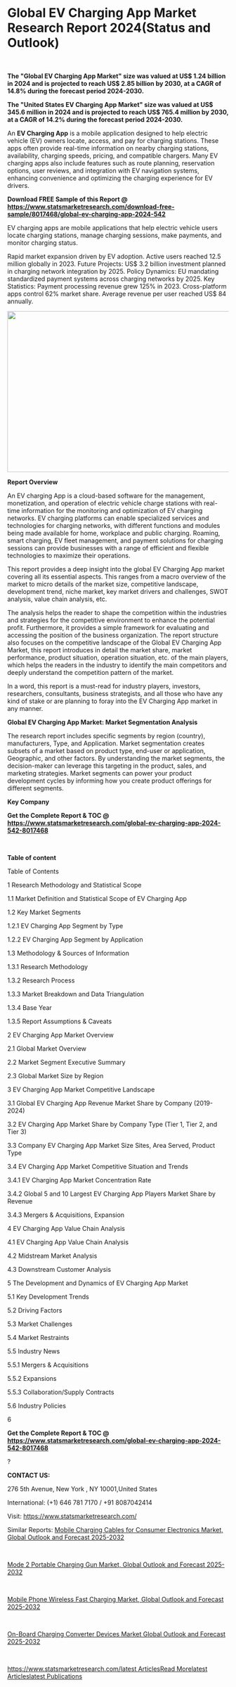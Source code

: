 <h1>Global EV Charging App Market Research Report 2024(Status and Outlook)</h1><br/><p><strong>The "Global EV Charging App Market" size was valued at US$ 1.24 billion in 2024 and is projected to reach US$ 2.85 billion by 2030, at a <strong>CAGR</strong> of 14.8% during the forecast period 2024-2030.</strong></p>
 
 
 
 <p><strong>The "United States EV Charging App Market" size was valued at US$ 345.6 million in 2024 and is projected to reach US$ 765.4 million by 2030, at a <strong>CAGR</strong> of 14.2% during the forecast period 2024-2030.</strong></p>
 
 
 
 <p>An <strong>EV Charging App</strong> is a mobile application designed to help electric vehicle (EV) owners locate, access, and pay for charging stations. These apps often provide real-time information on nearby charging stations, availability, charging speeds, pricing, and compatible chargers. Many EV charging apps also include features such as route planning, reservation options, user reviews, and integration with EV navigation systems, enhancing convenience and optimizing the charging experience for EV drivers.</p>
 
 
 
 <p><strong>Download FREE Sample of this Report @ <a href="https://www.statsmarketresearch.com/download-free-sample/8017468/global-ev-charging-app-2024-542">https://www.statsmarketresearch.com/download-free-sample/8017468/global-ev-charging-app-2024-542</a></strong></p>
 
 
 
 <p>EV charging apps are mobile applications that help electric vehicle users locate charging stations, manage charging sessions, make payments, and monitor charging status.</p>
 
 
 
 <p>Rapid market expansion driven by EV adoption. Active users reached 12.5 million globally in 2023. Future Projects: US$ 3.2 billion investment planned in charging network integration by 2025. Policy Dynamics: EU mandating standardized payment systems across charging networks by 2025. Key Statistics: Payment processing revenue grew 125% in 2023. Cross-platform apps control 62% market share. Average revenue per user reached US$ 84 annually.</p>
 
 
 
 <p><img alt="" src="https://www.24marketreports.com/assets/report-images/EVChargingAppMarket.png" style="height:366px; width:731px" /></p>
 
 
 
 <p><strong>Report Overview</strong></p>
 
 
 
 <p>An EV charging App is a cloud-based software for the management, monetization, and operation of electric vehicle charge stations with real-time information for the monitoring and optimization of EV charging networks. EV charging platforms can enable specialized services and technologies for charging networks, with different functions and modules being made available for home, workplace and public charging. Roaming, smart charging, EV fleet management, and payment solutions for charging sessions can provide businesses with a range of efficient and flexible technologies to maximize their operations.</p>
 
 
 
 <p>This report provides a deep insight into the global EV Charging App market covering all its essential aspects. This ranges from a macro overview of the market to micro details of the market size, competitive landscape, development trend, niche market, key market drivers and challenges, SWOT analysis, value chain analysis, etc.</p>
 
 
 
 <p>The analysis helps the reader to shape the competition within the industries and strategies for the competitive environment to enhance the potential profit. Furthermore, it provides a simple framework for evaluating and accessing the position of the business organization. The report structure also focuses on the competitive landscape of the Global EV Charging App Market, this report introduces in detail the market share, market performance, product situation, operation situation, etc. of the main players, which helps the readers in the industry to identify the main competitors and deeply understand the competition pattern of the market.</p>
 
 
 
 <p>In a word, this report is a must-read for industry players, investors, researchers, consultants, business strategists, and all those who have any kind of stake or are planning to foray into the EV Charging App market in any manner.</p>
 
 
 
 <p><strong>Global EV Charging App Market: Market Segmentation Analysis</strong></p>
 
 
 
 <p>The research report includes specific segments by region (country), manufacturers, Type, and Application. Market segmentation creates subsets of a market based on product type, end-user or application, Geographic, and other factors. By understanding the market segments, the decision-maker can leverage this targeting in the product, sales, and marketing strategies. Market segments can power your product development cycles by informing how you create product offerings for different segments.</p>
 
 
 
 <p><strong>Key Company</strong></p>
 
 
 
 <div><b>Get the Complete Report & TOC @ <a href="https://www.statsmarketresearch.com/global-ev-charging-app-2024-542-8017468">https://www.statsmarketresearch.com/global-ev-charging-app-2024-542-8017468</a></b></div>
 
 
 
 <p><br />
 
 <b>Table of content</b></p>
 
 
 
 <p>Table of Contents<br />
 
 1 Research Methodology and Statistical Scope<br />
 
 1.1 Market Definition and Statistical Scope of EV Charging App<br />
 
 1.2 Key Market Segments<br />
 
 1.2.1 EV Charging App Segment by Type<br />
 
 1.2.2 EV Charging App Segment by Application<br />
 
 1.3 Methodology & Sources of Information<br />
 
 1.3.1 Research Methodology<br />
 
 1.3.2 Research Process<br />
 
 1.3.3 Market Breakdown and Data Triangulation<br />
 
 1.3.4 Base Year<br />
 
 1.3.5 Report Assumptions & Caveats<br />
 
 2 EV Charging App Market Overview<br />
 
 2.1 Global Market Overview<br />
 
 2.2 Market Segment Executive Summary<br />
 
 2.3 Global Market Size by Region<br />
 
 3 EV Charging App Market Competitive Landscape<br />
 
 3.1 Global EV Charging App Revenue Market Share by Company (2019-2024)<br />
 
 3.2 EV Charging App Market Share by Company Type (Tier 1, Tier 2, and Tier 3)<br />
 
 3.3 Company EV Charging App Market Size Sites, Area Served, Product Type<br />
 
 3.4 EV Charging App Market Competitive Situation and Trends<br />
 
 3.4.1 EV Charging App Market Concentration Rate<br />
 
 3.4.2 Global 5 and 10 Largest EV Charging App Players Market Share by Revenue<br />
 
 3.4.3 Mergers & Acquisitions, Expansion<br />
 
 4 EV Charging App Value Chain Analysis<br />
 
 4.1 EV Charging App Value Chain Analysis<br />
 
 4.2 Midstream Market Analysis<br />
 
 4.3 Downstream Customer Analysis<br />
 
 5 The Development and Dynamics of EV Charging App Market<br />
 
 5.1 Key Development Trends<br />
 
 5.2 Driving Factors<br />
 
 5.3 Market Challenges<br />
 
 5.4 Market Restraints<br />
 
 5.5 Industry News<br />
 
 5.5.1 Mergers & Acquisitions<br />
 
 5.5.2 Expansions<br />
 
 5.5.3 Collaboration/Supply Contracts<br />
 
 5.6 Industry Policies<br />
 
 6</p>
 
 
 
 <div><b>Get the Complete Report & TOC @ <a href="https://www.statsmarketresearch.com/global-ev-charging-app-2024-542-8017468">https://www.statsmarketresearch.com/global-ev-charging-app-2024-542-8017468</a></b></div>
 
 
 
 <p>? </p>
 
 
 
 <p><b>CONTACT US:</b><br />
 
 276 5th Avenue, New York , NY 10001,United States<br />
 
 International: (+1) 646 781 7170 / +91 8087042414<br />
 
 Visit: <a href="https://www.statsmarketresearch.com/">https://www.statsmarketresearch.com/</a><br />
 
 Similar Reports: <a href="https://www.statsmarketresearch.com/global-ev-charging-app-2024-542-8017468">Mobile Charging Cables for Consumer Electronics Market, Global Outlook and Forecast 2025-2032</a><br />
 
 <br />
 
 <a href="https://www.statsmarketresearch.com/global-ev-charging-app-2024-542-8017468">Mode 2 Portable Charging Gun Market, Global Outlook and Forecast 2025-2032</a><br />
 
 <br />
 
 <a href="https://www.statsmarketresearch.com/global-ev-charging-app-2024-542-8017468">Mobile Phone Wireless Fast Charging Market, Global Outlook and Forecast 2025-2032</a><br />
 
 <br />
 
 <a href="https://www.statsmarketresearch.com/global-ev-charging-app-2024-542-8017468">On-Board Charging Converter Devices Market Global Outlook and Forecast 2025-2032</a><br />
 
 <br />
 
 <a href="https://gyeongbokgung.com">https://www.statsmarketresearch.com/</a><a href="https://hallyeomaritime.com">latest Articles</a><a href="https://jingwansa.com">Read More</a><a href="https://nguoiviet.jp/">latest Articles</a><a href="https://www.intelmarketresearch.com/">latest Publications</a></p>